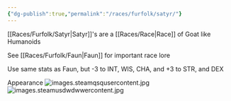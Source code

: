 ```yaml
---
{"dg-publish":true,"permalink":"/races/furfolk/satyr/"}
---
```


[[Races/Furfolk/Satyr\|Satyr]]'s are a [[Races/Race\|Race]] of Goat like Humanoids

See [[Races/Furfolk/Faun\|Faun]] for important race lore

Use same stats as Faun, but -3 to INT, WIS, CHA, and +3 to STR, and DEX

Appearance
![images.steamqsqusercontent.jpg](/img/user/images.steamqsqusercontent.jpg)
![images.steamusdwdwwercontent.jpg](/img/user/images.steamusdwdwwercontent.jpg)
